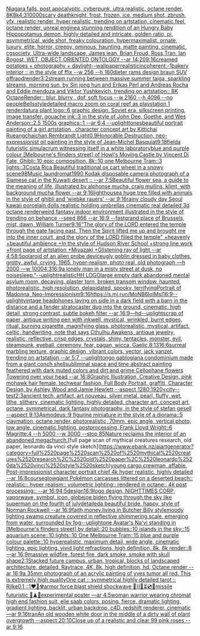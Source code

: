 [Niagara falls, post apocalyptic, cyberpunk, ultra realistic, octane render, 8K](https://www.ebank.nz/aiartgenerator?category=Niagara%2520falls%2C%2520post%2520apocalyptic%2C%2520cyberpunk%2C%2520ultra%2520realistic%2C%2520octane%2520render%2C%25208K)[8k](https://www.ebank.nz/aiartgenerator?category=8k)[4:3](https://www.ebank.nz/aiartgenerator?category=4%3A3)[10000](https://www.ebank.nz/aiartgenerator?category=10000)[scary deathknight, frost, frozen, ice, medium shot, zbrush, vfx, realistic render, hyper realistic, trending on artstation, cinematic feel, octane render, unreal engine](https://www.ebank.nz/aiartgenerator?category=scary%2520deathknight%2C%2520frost%2C%2520frozen%2C%2520ice%2C%2520medium%2520shot%2C%2520zbrush%2C%2520vfx%2C%2520realistic%2520render%2C%2520hyper%2520realistic%2C%2520trending%2520on%2520artstation%2C%2520cinematic%2520feel%2C%2520octane%2520render%2C%2520unreal%2520engine)[a stunning rendition of an Hungry Baby Hippopotamus demon, highly detailed and intricate, golden ratio, pi, asymmetrical, wide shot, freaky colouration, hypermaximalist, ornate, luxury, elite, horror, creepy, ominous, haunting, matte painting, cinematic, cgsociety, Ultra-wide landscape, James jean, Brian Froud, Ross Tran, Ian Bogost, WET, OBJECT ORIENTED ONTOLOGY --ar 14:20](https://www.ebank.nz/aiartgenerator?category=a%2520stunning%2520rendition%2520of%2520an%2520Hungry%2520Baby%2520Hippopotamus%2520demon%2C%2520highly%2520detailed%2520and%2520intricate%2C%2520golden%2520ratio%2C%2520pi%2C%2520asymmetrical%2C%2520wide%2520shot%2C%2520freaky%2520colouration%2C%2520hypermaximalist%2C%2520ornate%2C%2520luxury%2C%2520elite%2C%2520horror%2C%2520creepy%2C%2520ominous%2C%2520haunting%2C%2520matte%2520painting%2C%2520cinematic%2C%2520cgsociety%2C%2520Ultra-wide%2520landscape%2C%2520James%2520jean%2C%2520Brian%2520Froud%2C%2520Ross%2520Tran%2C%2520Ian%2520Bogost%2C%2520WET%2C%2520OBJECT%2520ORIENTED%2520ONTOLOGY%2520--ar%252014%3A20)[9:16](https://www.ebank.nz/aiartgenerator?category=9%3A16)[creamed potatoes + photography + daylight](https://www.ebank.nz/aiartgenerator?category=creamed%2520potatoes%2520%2B%2520photography%2520%2B%2520daylight)[--wallpaper](https://www.ebank.nz/aiartgenerator?category=--wallpaper)[realistic](https://www.ebank.nz/aiartgenerator?category=realistic)[incoherent:-1](https://www.ebank.nz/aiartgenerator?category=incoherent%3A-1)[bakery interior :: in the style of ffix --w 256 --h 160](https://www.ebank.nz/aiartgenerator?category=bakery%2520interior%2520%3A%3A%2520in%2520the%2520style%2520of%2520ffix%2520--w%2520256%2520--h%2520160)[dieter rams design braun SUV offraod](https://www.ebank.nz/aiartgenerator?category=dieter%2520rams%2520design%2520braun%2520SUV%2520offraod)[render](https://www.ebank.nz/aiartgenerator?category=render)[3:2](https://www.ebank.nz/aiartgenerator?category=3%3A2)[stream running between massive summer taiga, sparkling streams, morning sun, by Sin jong hun and Erikas Perl and Andreas Rocha and Eddie mendoza and Viktor Yushkevich, trending on artstation:: 8K OctaneRender:: blur, blurry , dof, soft focus  --w 2160  --h 4096 --no people](https://www.ebank.nz/aiartgenerator?category=stream%2520running%2520between%2520massive%2520summer%2520taiga%2C%2520sparkling%2520streams%2C%2520morning%2520sun%2C%2520by%2520Sin%2520jong%2520hun%2520and%2520Erikas%2520Perl%2520and%2520Andreas%2520Rocha%2520and%2520Eddie%2520mendoza%2520and%2520Viktor%2520Yushkevich%2C%2520trending%2520on%2520artstation%3A%3A%25208K%2520OctaneRender%3A%3A%2520blur%2C%2520blurry%2520%2C%2520dof%2C%2520soft%2520focus%2520%2520--w%25202160%2520%2520--h%25204096%2520--no%2520people)[Bells](https://www.ebank.nz/aiartgenerator?category=Bells)[style](https://www.ebank.nz/aiartgenerator?category=style)[detailed macro zoom on coral reef as playstation 1 render](https://www.ebank.nz/aiartgenerator?category=detailed%2520macro%2520zoom%2520on%2520coral%2520reef%2520as%2520playstation%25201%2520render)[datura plant logo::6 graphic design, Soviet era, silkscreen printing, image transfer, gouache ink::3 in the style of John Dee, Goethe, and Wes Anderson::2.5 1500s graphics::1 --ar 6:4 --uplight](https://www.ebank.nz/aiartgenerator?category=datura%2520plant%2520logo%3A%3A6%2520graphic%2520design%2C%2520Soviet%2520era%2C%2520silkscreen%2520printing%2C%2520image%2520transfer%2C%2520gouache%2520ink%3A%3A3%2520in%2520the%2520style%2520of%2520John%2520Dee%2C%2520Goethe%2C%2520and%2520Wes%2520Anderson%3A%3A2.5%25201500s%2520graphics%3A%3A1%2520--ar%25206%3A4%2520--uplight)[tones](https://www.ebank.nz/aiartgenerator?category=tones)[beautiful portrait painting of a girl,artstation , character concept art,by Kittichai Rueangchaichan,Rembrandt Light](https://www.ebank.nz/aiartgenerator?category=beautiful%2520portrait%2520painting%2520of%2520a%2520girl%2Cartstation%2520%2C%2520character%2520concept%2520art%2Cby%2520Kittichai%2520Rueangchaichan%2CRembrandt%2520Light)[0.9](https://www.ebank.nz/aiartgenerator?category=0.9)[Honorable Destruction, neo-expressionist oil painting in the style of Jean-Michel Basquiat](https://www.ebank.nz/aiartgenerator?category=Honorable%2520Destruction%2C%2520neo-expressionist%2520oil%2520painting%2520in%2520the%2520style%2520of%2520Jean-Michel%2520Basquiat)[9:18](https://www.ebank.nz/aiartgenerator?category=9%3A18)[field](https://www.ebank.nz/aiartgenerator?category=field)[a futuristic simulacrum witnessing itself in a white laboratory](https://www.ebank.nz/aiartgenerator?category=a%2520futuristic%2520simulacrum%2520witnessing%2520itself%2520in%2520a%2520white%2520laboratory)[blue and purple colour [Melbourne's flinders street] of Howl's Moving Castle by Vincent Di Fate, Ghibli::10 epic composition, 8k::10 one Melbourne Tram::3 lights::3](https://www.ebank.nz/aiartgenerator?category=blue%2520and%2520purple%2520colour%2520%5BMelbourne%27s%2520flinders%2520street%5D%2520of%2520Howl%27s%2520Moving%2520Castle%2520by%2520Vincent%2520Di%2520Fate%2C%2520Ghibli%3A%3A10%2520epic%2520composition%2C%25208k%3A%3A10%2520one%2520Melbourne%2520Tram%3A%3A3%2520lights%3A%3A3)[Costa Rica Beautiful traditional ox cart wheel in a snowy scene](https://www.ebank.nz/aiartgenerator?category=Costa%2520Rica%2520Beautiful%2520traditional%2520ox%2520cart%2520wheel%2520in%2520a%2520snowy%2520scene)[98](https://www.ebank.nz/aiartgenerator?category=98)[Music laundromat](https://www.ebank.nz/aiartgenerator?category=Music%2520laundromat)[1990 Kodak disposable camera photograph of a Siamese cat in the Kuwaiti desert :: --ar 7:5](https://www.ebank.nz/aiartgenerator?category=1990%2520Kodak%2520disposable%2520camera%2520photograph%2520of%2520a%2520Siamese%2520cat%2520in%2520the%2520Kuwaiti%2520desert%2520%3A%3A%2520--ar%25207%3A5)[Beautiful flower sea, a guide to the meaning of life, illustrated by alphonse mucha, craig mullins, klimt, with background mucha flower --ar 9:16](https://www.ebank.nz/aiartgenerator?category=Beautiful%2520flower%2520sea%2C%2520a%2520guide%2520to%2520the%2520meaning%2520of%2520life%2C%2520illustrated%2520by%2520alphonse%2520mucha%2C%2520craig%2520mullins%2C%2520klimt%2C%2520with%2520background%2520mucha%2520flower%2520--ar%25209%3A16)[lighthouse](https://www.ebank.nz/aiartgenerator?category=lighthouse)[a huge tree filled with animals in the style of ghibli and ‘wiebke rauers’ --ar 9:16](https://www.ebank.nz/aiartgenerator?category=a%2520huge%2520tree%2520filled%2520with%2520animals%2520in%2520the%2520style%2520of%2520ghibli%2520and%2520%E2%80%98wiebke%2520rauers%E2%80%99%2520--ar%25209%3A16)[rainy cloudy day Seoul kawaii porcelain dolls realistic holding umbrellas cinematic real detailed 3d octane render](https://www.ebank.nz/aiartgenerator?category=rainy%2520cloudy%2520day%2520Seoul%2520kawaii%2520porcelain%2520dolls%2520realistic%2520holding%2520umbrellas%2520cinematic%2520real%2520detailed%25203d%2520octane%2520render)[weird fantasy indoor environment illustrated in the style of trending on behance --seed 866 --ar 16:9 --fast](https://www.ebank.nz/aiartgenerator?category=weird%2520fantasy%2520indoor%2520environment%2520illustrated%2520in%2520the%2520style%2520of%2520trending%2520on%2520behance%2520--seed%2520866%2520--ar%252016%3A9%2520--fast)[grand place of Brussels, mist, dawn, William Turner](https://www.ebank.nz/aiartgenerator?category=grand%2520place%2520of%2520Brussels%2C%2520mist%2C%2520dawn%2C%2520William%2520Turner)[9:16](https://www.ebank.nz/aiartgenerator?category=9%3A16)["The glory of the LORD entered the temple through the gate facing east. Then the Spirit lifted me up and brought me into the inner court, and the glory of the LORD filled the temple" +heavenly +beautiful ambience +In the style of Hudson River School +strong line work +front page of artstation +Miyazaki +Glistening ray of light --ar 4:5](https://www.ebank.nz/aiartgenerator?category=%22The%2520glory%2520of%2520the%2520LORD%2520entered%2520the%2520temple%2520through%2520the%2520gate%2520facing%2520east.%2520Then%2520the%2520Spirit%2520lifted%2520me%2520up%2520and%2520brought%2520me%2520into%2520the%2520inner%2520court%2C%2520and%2520the%2520glory%2520of%2520the%2520LORD%2520filled%2520the%2520temple%22%2520%2Bheavenly%2520%2Bbeautiful%2520ambience%2520%2BIn%2520the%2520style%2520of%2520Hudson%2520River%2520School%2520%2Bstrong%2520line%2520work%2520%2Bfront%2520page%2520of%2520artstation%2520%2BMiyazaki%2520%2BGlistening%2520ray%2520of%2520light%2520--ar%25204%3A5)[8:5](https://www.ebank.nz/aiartgenerator?category=8%3A5)[polaroid of an alien probe device](https://www.ebank.nz/aiartgenerator?category=polaroid%2520of%2520an%2520alien%2520probe%2520device)[ugly goblin dressed in baby clothes, grotty, awful, crying, 1965, hyper-realism, photo real, old photograph —h 2000 —w 1000](https://www.ebank.nz/aiartgenerator?category=ugly%2520goblin%2520dressed%2520in%2520baby%2520clothes%2C%2520grotty%2C%2520awful%2C%2520crying%2C%25201965%2C%2520hyper-realism%2C%2520photo%2520real%2C%2520old%2520photograph%2520%E2%80%94h%25202000%2520%E2%80%94w%25201000)[4:3](https://www.ebank.nz/aiartgenerator?category=4%3A3)[16:9](https://www.ebank.nz/aiartgenerator?category=16%3A9)[a lonely man in a misty street at dusk, no noise](https://www.ebank.nz/aiartgenerator?category=a%2520lonely%2520man%2520in%2520a%2520misty%2520street%2520at%2520dusk%2C%2520no%2520noise)[sleep.”](https://www.ebank.nz/aiartgenerator?category=sleep.%E2%80%9D)[--uplight](https://www.ebank.nz/aiartgenerator?category=--uplight)[realistic](https://www.ebank.nz/aiartgenerator?category=realistic)[HH LOGO](https://www.ebank.nz/aiartgenerator?category=HH%2520LOGO)[large empty dark abandoned mental asylum room, decaying, plaster torn, broken transom window, haunted,  photorealistic, high resolution, delapidated, spooky, terrifying](https://www.ebank.nz/aiartgenerator?category=large%2520empty%2520dark%2520abandoned%2520mental%2520asylum%2520room%2C%2520decaying%2C%2520plaster%2520torn%2C%2520broken%2520transom%2520window%2C%2520haunted%2C%2520%2520photorealistic%2C%2520high%2520resolution%2C%2520delapidated%2C%2520spooky%2C%2520terrifying)[Portrait of Madonna, Neo-Impressionism](https://www.ebank.nz/aiartgenerator?category=Portrait%2520of%2520Madonna%2C%2520Neo-Impressionism)[9:16](https://www.ebank.nz/aiartgenerator?category=9%3A16)[<https://s.mj.run/MoNB6loIMsI>](https://www.ebank.nz/aiartgenerator?category=%3Chttps%3A//s.mj.run/MoNB6loIMsI%3E)[16:9](https://www.ebank.nz/aiartgenerator?category=16%3A9)[--uplight](https://www.ebank.nz/aiartgenerator?category=--uplight)[vintage headphones laying on side in a dark field with a barn in the distance and a fender stratocaster dug into the ground, cinematic, high detail, strong contrast, subtle bokeh filter --ar 16:9](https://www.ebank.nz/aiartgenerator?category=vintage%2520headphones%2520laying%2520on%2520side%2520in%2520a%2520dark%2520field%2520with%2520a%2520barn%2520in%2520the%2520distance%2520and%2520a%2520fender%2520stratocaster%2520dug%2520into%2520the%2520ground%2C%2520cinematic%2C%2520high%2520detail%2C%2520strong%2520contrast%2C%2520subtle%2520bokeh%2520filter%2520--ar%252016%3A9)[—hd](https://www.ebank.nz/aiartgenerator?category=%E2%80%94hd)[--uplight](https://www.ebank.nz/aiartgenerator?category=--uplight)[scrap of paper, antique writing pen with inkwell, mystical, wrinkled, burnt edges, ritual, burning cigarette, magnifying glass, photorealistic, mystical, artifact, celtic, handwriting, note that says Cthulhu Awakens, antique jewelry, realistic, reflective, crisp edges, crystals, shiny, tentacles, monster, evil, steampunk, eyeball, ceremony, fear, pagan, wicca, Gaelic,](https://www.ebank.nz/aiartgenerator?category=scrap%2520of%2520paper%2C%2520antique%2520writing%2520pen%2520with%2520inkwell%2C%2520mystical%2C%2520wrinkled%2C%2520burnt%2520edges%2C%2520ritual%2C%2520burning%2520cigarette%2C%2520magnifying%2520glass%2C%2520photorealistic%2C%2520mystical%2C%2520artifact%2C%2520celtic%2C%2520handwriting%2C%2520note%2520that%2520says%2520Cthulhu%2520Awakens%2C%2520antique%2520jewelry%2C%2520realistic%2C%2520reflective%2C%2520crisp%2520edges%2C%2520crystals%2C%2520shiny%2C%2520tentacles%2C%2520monster%2C%2520evil%2C%2520steampunk%2C%2520eyeball%2C%2520ceremony%2C%2520fear%2C%2520pagan%2C%2520wicca%2C%2520Gaelic%2C)[8:13](https://www.ebank.nz/aiartgenerator?category=8%3A13)[16:6](https://www.ebank.nz/aiartgenerator?category=16%3A6)[surreal marbling texture, graphic design, vibrant colors, vector, jack vanzet, trending on artstation --ar 5:7 --uplight](https://www.ebank.nz/aiartgenerator?category=surreal%2520marbling%2520texture%2C%2520graphic%2520design%2C%2520vibrant%2520colors%2C%2520vector%2C%2520jack%2520vanzet%2C%2520trending%2520on%2520artstation%2520--ar%25205%3A7%2520--uplight)[ongo gablogian](https://www.ebank.nz/aiartgenerator?category=ongo%2520gablogian)[a condominium made from a giant conch shell](https://www.ebank.nz/aiartgenerator?category=a%2520condominium%2520made%2520from%2520a%2520giant%2520conch%2520shell)[subliminal space and time abstract painting feathered with dark muted colors and dirt and grime Cellophane flowers Towering over your head --ar 16:8](https://www.ebank.nz/aiartgenerator?category=subliminal%2520space%2520and%2520time%2520abstract%2520painting%2520feathered%2520with%2520dark%2520muted%2520colors%2520and%2520dirt%2520and%2520grime%2520Cellophane%2520flowers%2520Towering%2520over%2520your%2520head%2520--ar%252016%3A8)[Graphic Illustration, Creative Design, pink mohawk hair female, techwear fashion, Full Body Portrait, graffiti, Character Design, by Ashley Wood and Jamie Hewlett --aspect 1280:1920](https://www.ebank.nz/aiartgenerator?category=Graphic%2520Illustration%2C%2520Creative%2520Design%2C%2520pink%2520mohawk%2520hair%2520female%2C%2520techwear%2520fashion%2C%2520Full%2520Body%2520Portrait%2C%2520graffiti%2C%2520Character%2520Design%2C%2520by%2520Ashley%2520Wood%2520and%2520Jamie%2520Hewlett%2520--aspect%25201280%3A1920)[<city](https://www.ebank.nz/aiartgenerator?category=%3Ccity)[--test](https://www.ebank.nz/aiartgenerator?category=--test)[2:3](https://www.ebank.nz/aiartgenerator?category=2%3A3)[ancient tech, artifact, art nouveau, silver metal, pearl, fluffy, wet, lithe, slithery, cinematic lighting, highly detailed, character art, concept art, octane, symmetrical, dark fantasy photography, in the style of stefan gesell --aspect 9:13](https://www.ebank.nz/aiartgenerator?category=ancient%2520tech%2C%2520artifact%2C%2520art%2520nouveau%2C%2520silver%2520metal%2C%2520pearl%2C%2520fluffy%2C%2520wet%2C%2520lithe%2C%2520slithery%2C%2520cinematic%2520lighting%2C%2520highly%2520detailed%2C%2520character%2520art%2C%2520concept%2520art%2C%2520octane%2C%2520symmetrical%2C%2520dark%2520fantasy%2520photography%2C%2520in%2520the%2520style%2520of%2520stefan%2520gesell%2520--aspect%25209%3A13)[Asmodeus::9 figurine miniature in the style of a diorama::5 claymation, octane render, photorealistic, 70mm, epic angle, vertical photo, low angle, cinematic lighting, postprocessing, Frank Lloyd Wright::6 Magritte:4 --h 5000 --w 3000 --stop 85](https://www.ebank.nz/aiartgenerator?category=Asmodeus%3A%3A9%2520figurine%2520miniature%2520in%2520the%2520style%2520of%2520a%2520diorama%3A%3A5%2520claymation%2C%2520octane%2520render%2C%2520photorealistic%2C%252070mm%2C%2520epic%2520angle%2C%2520vertical%2520photo%2C%2520low%2520angle%2C%2520cinematic%2520lighting%2C%2520postprocessing%2C%2520Frank%2520Lloyd%2520Wright%3A%3A6%2520Magritte%3A4%2520--h%25205000%2520--w%25203000%2520--stop%252085)[Nature reclaims the interior of an abandoned megachurch.](https://www.ebank.nz/aiartgenerator?category=Nature%2520reclaims%2520the%2520interior%2520of%2520an%2520abandoned%2520megachurch.)[full page scan of mythical creatures research, old paper, leonardo da vinci style sketch](https://www.ebank.nz/aiartgenerator?category=full%2520page%2520scan%2520of%2520mythical%2520creatures%2520research%2C%2520old%2520paper%2C%2520leonardo%2520da%2520vinci%2520style%2520sketch)[young cargo crewman, affable. Post-impressionist character portrait chief 4k hyper realistic, highly detailed --ar 16:8](https://www.ebank.nz/aiartgenerator?category=young%2520cargo%2520crewman%2C%2520affable.%2520Post-impressionist%2520character%2520portrait%2520chief%25204k%2520hyper%2520realistic%2C%2520highly%2520detailed%2520--ar%252016%3A8)[course](https://www.ebank.nz/aiartgenerator?category=course)[glow](https://www.ebank.nz/aiartgenerator?category=glow)[giant Pokémon carcasses littered on a deserted beach:: realistic:: hyper realism:: volumetric lighting:: rendered in octane:: 4k post processing:: --ar 16:9](https://www.ebank.nz/aiartgenerator?category=giant%2520Pok%C3%A9mon%2520carcasses%2520littered%2520on%2520a%2520deserted%2520beach%3A%3A%2520realistic%3A%3A%2520hyper%2520realism%3A%3A%2520volumetric%2520lighting%3A%3A%2520rendered%2520in%2520octane%3A%3A%25204k%2520post%2520processing%3A%3A%2520--ar%252016%3A9)[4:5](https://www.ebank.nz/aiartgenerator?category=4%3A5)[design](https://www.ebank.nz/aiartgenerator?category=design)[16:9](https://www.ebank.nz/aiartgenerator?category=16%3A9)[logo design, NIGHTTIMES CORP, vaporwave, symbol, icon, globe](https://www.ebank.nz/aiartgenerator?category=logo%2520design%2C%2520NIGHTTIMES%2520CORP%2C%2520vaporwave%2C%2520symbol%2C%2520icon%2C%2520globe)[joe biden flying through the sky like superman on the fourth of july](https://www.ebank.nz/aiartgenerator?category=joe%2520biden%2520flying%2520through%2520the%2520sky%2520like%2520superman%2520on%2520the%2520fourth%2520of%2520july)[detailed](https://www.ebank.nz/aiartgenerator?category=detailed)[a beautiful bride, happy, style of Norman Rockwell --ar 16:9](https://www.ebank.nz/aiartgenerator?category=a%2520beautiful%2520bride%2C%2520happy%2C%2520style%2520of%2520Norman%2520Rockwell%2520--ar%252016%3A9)[faith,money,living,in Butcher Billy style](https://www.ebank.nz/aiartgenerator?category=faith%2Cmoney%2Cliving%2Cin%2520Butcher%2520Billy%2520style)[moody lighting swamp creature covered in reflective shimmering scale, emerging from water, surrounded by fog](https://www.ebank.nz/aiartgenerator?category=moody%2520lighting%2520swamp%2520creature%2520covered%2520in%2520reflective%2520shimmering%2520scale%2C%2520emerging%2520from%2520water%2C%2520surrounded%2520by%2520fog)[--uplight](https://www.ebank.nz/aiartgenerator?category=--uplight)[one Avatar's Na'vi standing in [Melbourne's flinders street] by detail::20 bubbles::10 islands in the sky::15 aquarium scene::10 lights::10 One Melbourne Tram::15 blue and purple colour palette::10 hyperealistic, maximum detail, wide angle, cinematic lighting, epic lighting, vivid light refractions, high definition, 8k, 8k render::8 —ar 16:9](https://www.ebank.nz/aiartgenerator?category=one%2520Avatar%27s%2520Na%27vi%2520standing%2520in%2520%5BMelbourne%27s%2520flinders%2520street%5D%2520by%2520detail%3A%3A20%2520bubbles%3A%3A10%2520islands%2520in%2520the%2520sky%3A%3A15%2520aquarium%2520scene%3A%3A10%2520lights%3A%3A10%2520One%2520Melbourne%2520Tram%3A%3A15%2520blue%2520and%2520purple%2520colour%2520palette%3A%3A10%2520hyperealistic%2C%2520maximum%2520detail%2C%2520wide%2520angle%2C%2520cinematic%2520lighting%2C%2520epic%2520lighting%2C%2520vivid%2520light%2520refractions%2C%2520high%2520definition%2C%25208k%2C%25208k%2520render%3A%3A8%2520%E2%80%94ar%252016%3A9)[massive wildfire, forest fire, dark smoke, smoke with skull shape](https://www.ebank.nz/aiartgenerator?category=massive%2520wildfire%2C%2520forest%2520fire%2C%2520dark%2520smoke%2C%2520smoke%2520with%2520skull%2520shape)[2:1](https://www.ebank.nz/aiartgenerator?category=2%3A1)[Stacked future campus, urban, tropical, blocks of landscaped architecture, detailed, Raytrace, 4K, 8k, high definition, hd, Octane render --ar 16:9](https://www.ebank.nz/aiartgenerator?category=Stacked%2520future%2520campus%2C%2520urban%2C%2520tropical%2C%2520blocks%2520of%2520landscaped%2520architecture%2C%2520detailed%2C%2520Raytrace%2C%25204K%2C%25208k%2C%2520high%2520definition%2C%2520hd%2C%2520Octane%2520render%2520--ar%252016%3A9)[a 35mm photograph of an acrylic painting of yves tumor all red. This is extremely high quality](https://www.ebank.nz/aiartgenerator?category=a%252035mm%2520photograph%2520of%2520an%2520acrylic%2520painting%2520of%2520yves%2520tumor%2520all%2520red.%2520This%2520is%2520extremely%2520high%2520quality)[One cat :: symmetrical highly detailed tarot :: Rilke](https://www.ebank.nz/aiartgenerator?category=One%2520cat%2520%3A%3A%2520symmetrical%2520highly%2520detailed%2520tarot%2520%3A%3A%2520Rilke)[0.1 ::1](https://www.ebank.nz/aiartgenerator?category=0.1%2520%3A%3A1)[❤️‍🔥☢️armor force blast shield shockwave 🧪⛓🧨⏳💿🚧missile futuristic 🧩♟🎼experimental poster —ar 4:5](https://www.ebank.nz/aiartgenerator?category=%E2%9D%A4%EF%B8%8F%E2%80%8D%F0%9F%94%A5%E2%98%A2%EF%B8%8Farmor%2520force%2520blast%2520shield%2520shockwave%2520%F0%9F%A7%AA%E2%9B%93%F0%9F%A7%A8%E2%8F%B3%F0%9F%92%BF%F0%9F%9A%A7missile%2520futuristic%2520%F0%9F%A7%A9%E2%99%9F%F0%9F%8E%BCexperimental%2520poster%2520%E2%80%94ar%25204%3A5)[woman warrior wearing chromat high end fashion suit, elie saab colors, posing, fierce, dramatic lighting, gradient lighting, backlit, urban backdrop, c4D, redshift renderer, cinematic —ar 9:16](https://www.ebank.nz/aiartgenerator?category=woman%2520warrior%2520wearing%2520chromat%2520high%2520end%2520fashion%2520suit%2C%2520elie%2520saab%2520colors%2C%2520posing%2C%2520fierce%2C%2520dramatic%2520lighting%2C%2520gradient%2520lighting%2C%2520backlit%2C%2520urban%2520backdrop%2C%2520c4D%2C%2520redshift%2520renderer%2C%2520cinematic%2520%E2%80%94ar%25209%3A16)[tran](https://www.ebank.nz/aiartgenerator?category=tran)[An old wooden white door in the middle of a dirty wall of plant overgrowth --aspect 20:10](https://www.ebank.nz/aiartgenerator?category=An%2520old%2520wooden%2520white%2520door%2520in%2520the%2520middle%2520of%2520a%2520dirty%2520wall%2520of%2520plant%2520overgrowth%2520--aspect%252020%3A10)[Close up of a realistic and clear 99 pink roses  --ar 9:16](https://www.ebank.nz/aiartgenerator?category=Close%2520up%2520of%2520a%2520realistic%2520and%2520clear%252099%2520pink%2520roses%2520%2520--ar%25209%3A16)